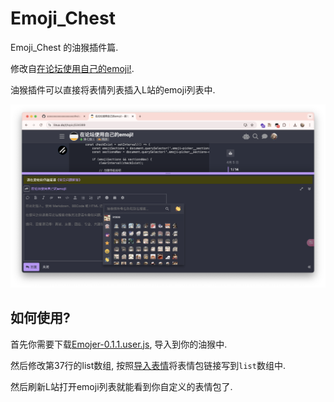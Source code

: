 # Emoji_Chest

Emoji_Chest 的油猴插件篇.

修改自[在论坛使用自己的emoji!](https://linux.do/t/topic/534389?u=s22y).

油猴插件可以直接将表情列表插入L站的emoji列表中.

![6](./docsImage/6.png)

## 如何使用?

首先你需要下载[Emojer-0.1.1.user.js](https://github.com/sooooooooooooooooootheby/Emoji_Chest/releases/tag/p1.1.0), 导入到你的油猴中.

然后修改第37行的list数组, 按照[导入表情](https://github.com/sooooooooooooooooootheby/Emoji_Chest?tab=readme-ov-file#%E5%AF%BC%E5%85%A5%E8%A1%A8%E6%83%85)将表情包链接写到`list`数组中.

然后刷新L站打开emoji列表就能看到你自定义的表情包了.
